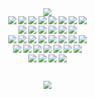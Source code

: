 <div align="center">
<img src = "https://capsule-render.vercel.app/api?type=transparent&color=6dabe4&height=180&section=header&text=GniDinger&fontSize=40&fontAlignY=36&fontColor=6dabe4"/>
	</div>

<div align=center> 
	<img src="https://img.shields.io/badge/Java-6DABE4?style=flat&logo=Java&logoColor=white">
	<img src="https://img.shields.io/badge/Spring-6DB33F?style=flat&logo=Spring&logoColor=white">
	<img src="https://img.shields.io/badge/Spring Boot-6DB33F?style=flat&logo=Spring Boot&logoColor=white">
	<img src="https://img.shields.io/badge/Spring WebFlux-6DB33F?style=flat&logo=Spring&logoColor=white">
	<img src="https://img.shields.io/badge/Spring Security-6DB33F?style=flat&logo=SpringSecurity&logoColor=white">
	<img src="https://img.shields.io/badge/Spring JPA-6DB33F?style=flat&logo=Spring&logoColor=white">
	<img src="https://img.shields.io/badge/Spring REST Docs-6DB33F?style=flat&logo=Spring&logoColor=white">
	<img src="https://img.shields.io/badge/Asciidoctor-E40046?style=flat&logo=Asciidoctor&logoColor=white">
  </br>
 	<img src="https://img.shields.io/badge/Gradle-02303A?style=flat&logo=Gradle&logoColor=white">
	<img src="https://img.shields.io/badge/MySQL-4479A1?style=flat&logo=MySQL&logoColor=white">
	<img src="https://img.shields.io/badge/MariaDB-003545?style=flat&logo=MariaDB&logoColor=white">
	<img src="https://img.shields.io/badge/MongoDB-47A248?style=flat&logo=MongoDB&logoColor=white">
	<img src="https://img.shields.io/badge/Redis-DC382D?style=flat&logo=Redis&logoColor=white">
	<img src="https://img.shields.io/badge/R2DBC-262f64?style=flat&logo=RxDB&logoColor=white">
  </br>
  	<img src="https://img.shields.io/badge/Jenkins-D24939?style=flat&logo=Jenkins&logoColor=white">
	<img src="https://img.shields.io/badge/Docker-2496ED?style=flat&logo=Docker&logoColor=white">
	<img src="https://img.shields.io/badge/CAdvisor-7b7d7f?style=flat&logo=tripadvisor&logoColor=white">
	<img src="https://img.shields.io/badge/Prometheus-E6522C?style=flat&logo=prometheus&logoColor=white">
	<img src="https://img.shields.io/badge/Grafana-F46800?style=flat&logo=grafana&logoColor=white">
	<img src="https://img.shields.io/badge/Elasticsearch-005571?style=flat&logo=elasticsearch&logoColor=white">
	<img src="https://img.shields.io/badge/Logstash-005571?style=flat&logo=logstash&logoColor=white">
	<img src="https://img.shields.io/badge/Kibana-005571?style=flat&logo=kibana&logoColor=white">
  </br>
  	<img src="https://img.shields.io/badge/Amazon AWS-232F3E?style=flat&logo=Amazon AWS&logoColor=white">
	<img src="https://img.shields.io/badge/Amazon EC2-FF9900?style=flat&logo=Amazon EC2&logoColor=white">
	<img src="https://img.shields.io/badge/Amazon S3-569A31?style=flat&logo=Amazon S3&logoColor=white">
	<img src="https://img.shields.io/badge/Amazon RDS-3e47c4?style=flat&logo=Amazon RDS&logoColor=white">
	<img src="https://img.shields.io/badge/Amazon ACM-cc3e3b?style=flat&logo=Amazon AWS&logoColor=white">
	<img src="https://img.shields.io/badge/Amazon ELB-653ec0?style=flat&logo=Amazon AWS&logoColor=white">
	<img src="https://img.shields.io/badge/Amazon Route53-63518d?style=flat&logo=Amazon AWS&logoColor=white">
  </br>
  	<img src="https://img.shields.io/badge/Python-3776AB?style=flat&logo=Python&logoColor=white">
	<img src="https://img.shields.io/badge/Django-092E20?style=flat&logo=Django&logoColor=white">
	<img src="https://img.shields.io/badge/JavaSript-F7DF1E?style=flat&logo=JavaScript&logoColor=white">
	<img src="https://img.shields.io/badge/Node.js-339933?style=flat&logo=Node.js&logoColor=white">
</div>

</br>
</br>
	
<div align="center">
<img src = "https://github-readme-stats.vercel.app/api/top-langs/?username=gnidinger&layout=compact"/>
	</div>
<!--
**gnidinger/gnidinger** is a ✨ _special_ ✨ repository because its `README.md` (this file) appears on your GitHub profile.

Here are some ideas to get you started:

- 🔭 I’m currently working on ...
- 🌱 I’m currently learning ...
- 👯 I’m looking to collaborate on ...
- 🤔 I’m looking for help with ...
- 💬 Ask me about ...
- 📫 How to reach me: ...
- 😄 Pronouns: ...
- ⚡ Fun fact: ...
-->

